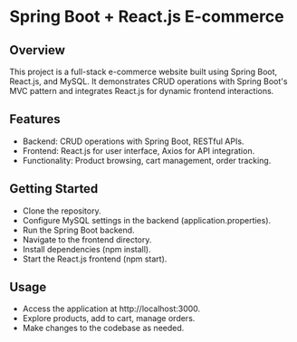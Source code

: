 # Spring Boot + React.js E-commerce 

## Overview 
This project is a full-stack e-commerce website built using Spring Boot, React.js, and MySQL. It demonstrates CRUD operations with Spring Boot's MVC pattern and integrates React.js for dynamic frontend interactions.  

## Features 
- Backend: CRUD operations with Spring Boot, RESTful APIs. 
- Frontend: React.js for user interface, Axios for API integration. 
- Functionality: Product browsing, cart management, order tracking. 

## Getting Started 
- Clone the repository. 
- Configure MySQL settings in the backend (application.properties). 
- Run the Spring Boot backend. 
- Navigate to the frontend directory.
- Install dependencies (npm install). 
- Start the React.js frontend (npm start).

## Usage
- Access the application at http://localhost:3000.
- Explore products, add to cart, manage orders.
- Make changes to the codebase as needed.